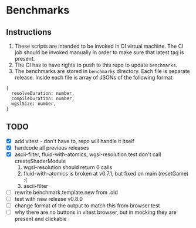 # Benchmarks
## Instructions
1. These scripts are intended to be invoked in CI virtual machine. The CI job should be invoked manually in order to make sure that latest tag is present.
2. The CI has to have rights to push to this repo to update `benchmarks`.
3. The benchmarks are stored in `benchmarks` directory. Each file is separate release.
Inside each file is array of JSONs of the following format
```
{
  resolveDuration: number,
  compileDuration: number,
  wgslSize: number,
}
```

## TODO
- [X] add vitest - don't have to, repo will handle it itself
- [X] hardcode all previous releases
- [X] ascii-filter, fluid-with-atomics, wgsl-resolution test don't call createShaderModule
  1. wgsl-resolution should return 0 calls
  2. fluid-with-atomics is broken at v0.7.1, but fixed on main (resetGame) :(
  3. ascii-filter
- [ ] rewrite benchmark.template.new from .old
- [ ] test with new release v0.8.0
- [ ] change format of the output to match this from browser.test
- [ ] why there are no buttons in vitest browser, but in mocking they are present and clickable
